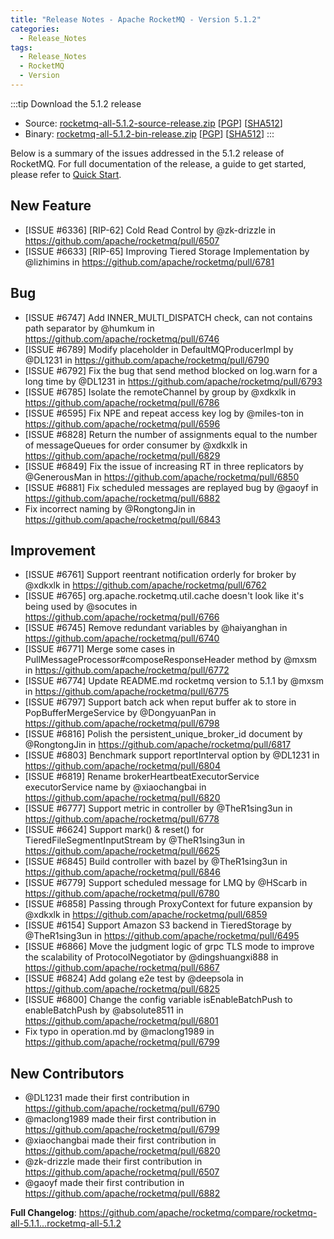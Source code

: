 ```yaml
---
title: "Release Notes - Apache RocketMQ - Version 5.1.2"
categories:
  - Release_Notes 
tags:
  - Release_Notes
  - RocketMQ
  - Version
---
```


:::tip    Download the 5.1.2 release
- Source: [rocketmq-all-5.1.2-source-release.zip](https://dist.apache.org/repos/dist/release/rocketmq/5.1.2/rocketmq-all-5.1.2-source-release.zip) [[PGP](https://dist.apache.org/repos/dist/release/rocketmq/5.1.2/rocketmq-all-5.1.2-source-release.zip.asc)] [[SHA512](https://dist.apache.org/repos/dist/release/rocketmq/5.1.2/rocketmq-all-5.1.2-source-release.zip.sha512)]
- Binary: [rocketmq-all-5.1.2-bin-release.zip](https://dist.apache.org/repos/dist/release/rocketmq/5.1.2/rocketmq-all-5.1.2-bin-release.zip) [[PGP](https://dist.apache.org/repos/dist/release/rocketmq/5.1.2/rocketmq-all-5.1.2-bin-release.zip.asc)] [[SHA512](https://dist.apache.org/repos/dist/release/rocketmq/5.1.2/rocketmq-all-5.1.2-bin-release.zip.sha512)]
:::
<!--truncate-->

Below is a summary of the issues addressed in the 5.1.2 release of RocketMQ. For full documentation of the release, a guide to get started, please refer to <a href='/docs/quickStart/01quickstart/'>Quick Start</a>.

## New Feature
* [ISSUE #6336] [RIP-62] Cold Read Control  by @zk-drizzle in https://github.com/apache/rocketmq/pull/6507
* [ISSUE #6633] [RIP-65] Improving Tiered Storage Implementation by @lizhimins in https://github.com/apache/rocketmq/pull/6781

## Bug
* [ISSUE #6747] Add INNER_MULTI_DISPATCH check, can not contains path separator by @humkum in https://github.com/apache/rocketmq/pull/6746
* [ISSUE #6789] Modify placeholder in DefaultMQProducerImpl by @DL1231 in https://github.com/apache/rocketmq/pull/6790
* [ISSUE #6792] Fix the bug that send method blocked on log.warn for a long time by @DL1231 in https://github.com/apache/rocketmq/pull/6793
* [ISSUE #6785] Isolate the remoteChannel by group by @xdkxlk in https://github.com/apache/rocketmq/pull/6786
* [ISSUE #6595] Fix NPE and repeat access key log by @miles-ton in https://github.com/apache/rocketmq/pull/6596
* [ISSUE #6828] Return the number of assignments equal to the number of messageQueues for order consumer by @xdkxlk in https://github.com/apache/rocketmq/pull/6829
* [ISSUE #6849] Fix the issue of increasing RT in three replicators by @GenerousMan in https://github.com/apache/rocketmq/pull/6850
* [ISSUE #6881] Fix scheduled messages are replayed bug by @gaoyf in https://github.com/apache/rocketmq/pull/6882
* Fix incorrect naming by @RongtongJin in https://github.com/apache/rocketmq/pull/6843

## Improvement
* [ISSUE #6761] Support reentrant notification orderly for broker by @xdkxlk in https://github.com/apache/rocketmq/pull/6762
* [ISSUE #6765] org.apache.rocketmq.util.cache doesn't look like it's being used  by @socutes in https://github.com/apache/rocketmq/pull/6766
* [ISSUE #6745] Remove redundant variables by @haiyanghan in https://github.com/apache/rocketmq/pull/6740
* [ISSUE #6771] Merge some cases in PullMessageProcessor#composeResponseHeader method by @mxsm in https://github.com/apache/rocketmq/pull/6772
* [ISSUE #6774] Update README.md rocketmq version to 5.1.1 by @mxsm in https://github.com/apache/rocketmq/pull/6775
* [ISSUE #6797] Support batch ack when reput buffer ak to store in PopBufferMergeService by @DongyuanPan in https://github.com/apache/rocketmq/pull/6798
* [ISSUE #6816] Polish the persistent_unique_broker_id document by @RongtongJin in https://github.com/apache/rocketmq/pull/6817
* [ISSUE #6803] Benchmark support reportInterval option by @DL1231 in https://github.com/apache/rocketmq/pull/6804
* [ISSUE #6819] Rename brokerHeartbeatExecutorService executorService name by @xiaochangbai in https://github.com/apache/rocketmq/pull/6820
* [ISSUE #6777] Support metric in controller by @TheR1sing3un in https://github.com/apache/rocketmq/pull/6778
* [ISSUE #6624] Support mark() & reset() for TieredFileSegmentInputStream by @TheR1sing3un in https://github.com/apache/rocketmq/pull/6625
* [ISSUE #6845] Build controller with bazel by @TheR1sing3un in https://github.com/apache/rocketmq/pull/6846
* [ISSUE #6779] Support scheduled message for LMQ by @HScarb in https://github.com/apache/rocketmq/pull/6780
* [ISSUE #6858] Passing through ProxyContext for future expansion by @xdkxlk in https://github.com/apache/rocketmq/pull/6859
* [ISSUE #6154] Support Amazon S3 backend in TieredStorage by @TheR1sing3un in https://github.com/apache/rocketmq/pull/6495
* [ISSUE #6866] Move the judgment logic of grpc TLS mode to improve the scalability of ProtocolNegotiator by @dingshuangxi888 in https://github.com/apache/rocketmq/pull/6867
* [ISSUE #6824] Add golang e2e test by @deepsola in https://github.com/apache/rocketmq/pull/6825
* [ISSUE #6800] Change the config variable isEnableBatchPush to enableBatchPush  by @absolute8511 in https://github.com/apache/rocketmq/pull/6801
* Fix typo in operation.md by @maclong1989 in https://github.com/apache/rocketmq/pull/6799


## New Contributors
* @DL1231 made their first contribution in https://github.com/apache/rocketmq/pull/6790
* @maclong1989 made their first contribution in https://github.com/apache/rocketmq/pull/6799
* @xiaochangbai made their first contribution in https://github.com/apache/rocketmq/pull/6820
* @zk-drizzle made their first contribution in https://github.com/apache/rocketmq/pull/6507
* @gaoyf made their first contribution in https://github.com/apache/rocketmq/pull/6882

**Full Changelog**: https://github.com/apache/rocketmq/compare/rocketmq-all-5.1.1...rocketmq-all-5.1.2